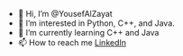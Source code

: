 - 👋 Hi, I’m @YousefAlZayat
- 👀 I’m interested in Python, C++, and Java.
- 🌱 I’m currently learning C++ and Java
- 📫 How to reach me [LinkedIn](https://www.linkedin.com/in/yousefalzayat/)
